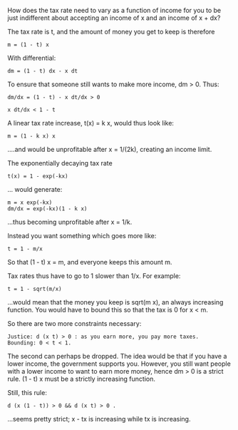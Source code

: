 How does the tax rate need to vary as a function of income for you to be just indifferent about accepting an income of x and an income of x + dx?

The tax rate is t, and the amount of money you get to keep is therefore 

    m = (1 - t) x

With differential:

    dm = (1 - t) dx - x dt

To ensure that someone still wants to make more income, dm > 0. Thus:

    dm/dx = (1 - t) - x dt/dx > 0

    x dt/dx < 1 - t

A linear tax rate increase, t(x) = k x, would thus look like:

    m = (1 - k x) x

....and would be unprofitable after x = 1/(2k), creating an income limit.

The exponentially decaying tax rate 

    t(x) = 1 - exp(-kx)

... would generate:

    m = x exp(-kx)
    dm/dx = exp(-kx)(1 - k x)

...thus becoming unprofitable after x = 1/k.

Instead you want something which goes more like:

    t = 1 - m/x

So that (1 - t) x = m, and everyone keeps this amount m.

Tax rates thus have to go to 1 slower than 1/x. For example:

    t = 1 - sqrt(m/x)

...would mean that the money you keep is sqrt(m x), an always increasing function. You would have to bound this so that the tax is 0 for x < m.

So there are two more constraints necessary:

    Justice: d (x t) > 0 : as you earn more, you pay more taxes.
    Bounding: 0 < t < 1.

The second can perhaps be dropped. The idea would be that if you have a lower income, the government supports you. However, you still want people with a lower income to want to earn more money, hence dm > 0 is a strict rule. (1 - t) x must be a strictly increasing function. 

Still, this rule:

    d (x (1 - t)) > 0 && d (x t) > 0 .

...seems pretty strict; x - tx is increasing while tx is increasing.

